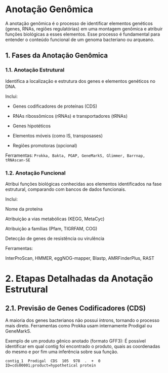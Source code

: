 # Anotação Genômica
A anotação genômica é o processo de identificar elementos genéticos (genes, RNAs, regiões regulatórias) em uma montagem genômica e atribuir funções biológicas a esses elementos. Esse processo é fundamental para entender o conteúdo funcional de um genoma bacteriano ou arqueano.

## 1. Fases da Anotação Genômica
### 1.1. Anotação Estrutural
Identifica a localização e estrutura dos genes e elementos genéticos no DNA.

Inclui:

- Genes codificadores de proteínas (CDS)

- RNAs ribossômicos (rRNAs) e transportadores (tRNAs)

- Genes hipotéticos

- Elementos móveis (como IS, transposases)

- Regiões promotoras (opcional)

Ferramentas:
`Prokka, Bakta, PGAP, GeneMarkS, Glimmer, Barrnap, tRNAscan-SE`

### 1.2. Anotação Funcional
Atribui funções biológicas conhecidas aos elementos identificados na fase estrutural, comparando com bancos de dados funcionais.

Inclui:

Nome da proteína

Atribuição a vias metabólicas (KEGG, MetaCyc)

Atribuição a famílias (Pfam, TIGRFAM, COG)

Detecção de genes de resistência ou virulência

Ferramentas:

InterProScan, HMMER, eggNOG-mapper, Blastp, AMRFinderPlus, RAST


# 2. Etapas Detalhadas da Anotação Estrutural
## 2.1. Previsão de Genes Codificadores (CDS)
A maioria dos genes bacterianos não possui íntrons, tornando o processo mais direto.
Ferramentas como Prokka usam internamente Prodigal ou GeneMarkS.

Exemplo de um produto gênico anotado (formato GFF3): É possível identificar em qual contig foi encontrado o produto, quais as coordenadas do mesmo e por fim uma inferência sobre sua função.

`contig_1  Prodigal  CDS  105  978  .  +  0  ID=cds00001;product=hypothetical protein `
